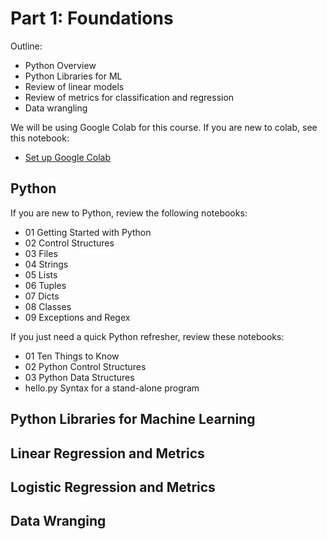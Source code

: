 # Part 1: Foundations


Outline:

* Python Overview
* Python Libraries for ML
* Review of linear models
* Review of metrics for classification and regression
* Data wrangling

We will be using Google Colab for this course. If you are new to colab, see this notebook:

* [Set up Google Colab](https://drive.google.com/file/d/10bF_OYgOkKT2XPGL-Q7k37QzB_12CJ5z/view?usp=sharing)

## Python 

If you are new to Python, review the following notebooks:

* 01 Getting Started with Python
* 02 Control Structures
* 03 Files
* 04 Strings
* 05 Lists
* 06 Tuples
* 07 Dicts
* 08 Classes
* 09 Exceptions and Regex

If you just need a quick Python refresher, review these notebooks:

* 01 Ten Things to Know
* 02 Python Control Structures
* 03 Python Data Structures
* hello.py Syntax for a stand-alone program

## Python Libraries for Machine Learning

## Linear Regression and Metrics

## Logistic Regression and Metrics

## Data Wranging

